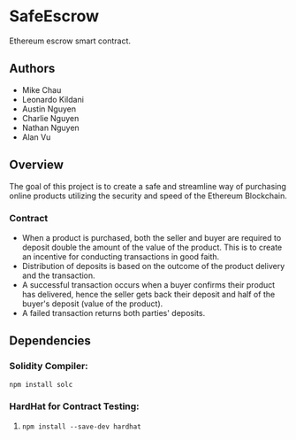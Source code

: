 # SafeEscrow

Ethereum escrow smart contract.

## Authors

- Mike Chau
- Leonardo Kildani
- Austin Nguyen
- Charlie Nguyen
- Nathan Nguyen
- Alan Vu

## Overview

The goal of this project is to create a safe and streamline way of purchasing online products utilizing the security and speed of the Ethereum Blockchain.

### Contract

- When a product is purchased, both the seller and buyer are required to deposit double the amount of the value of the product. This is to create an incentive for conducting transactions in good faith.
- Distribution of deposits is based on the outcome of the product delivery and the transaction.
- A successful transaction occurs when a buyer confirms their product has delivered, hence the seller gets back their deposit and half of the buyer's deposit (value of the product).
- A failed transaction returns both parties' deposits.

## Dependencies

### Solidity Compiler:

`npm install solc`

### HardHat for Contract Testing:

1. `npm install --save-dev hardhat`
